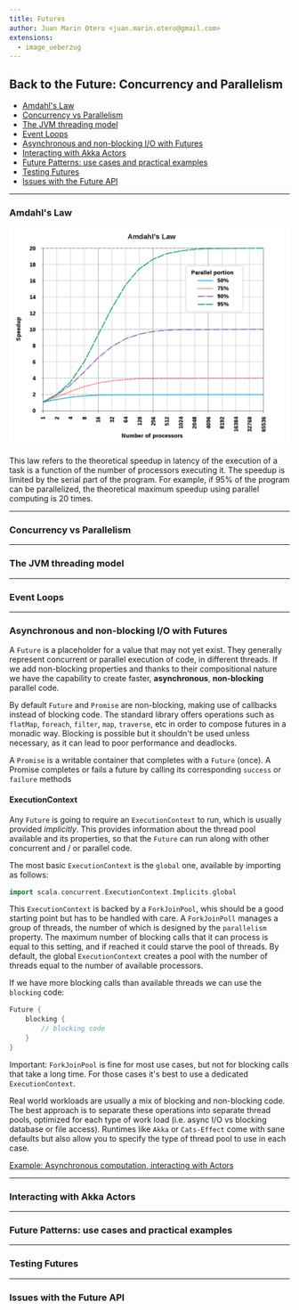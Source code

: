 ```yaml
---
title: Futures
author: Juan Marin Otero <juan.marin.otero@gmail.com>
extensions:
  - image_ueberzug
---
```


## Back to the Future: Concurrency and Parallelism

  * [Amdahl's Law](#amdahls-law)
  * [Concurrency vs Parallelism](#concurrency-vs-parallelism)
  * [The JVM threading model](#the-jvm-threading-model)
  * [Event Loops](#event-loops)
  * [Asynchronous and non-blocking I/O with Futures](#asynchronous-and-non-blocking-io-with-futures)
  * [Interacting with Akka Actors](#integrating-with-akka-actors)
  * [Future Patterns: use cases and practical examples](#future-patterns-use-cases-and-practical-examples)
  * [Testing Futures](#testing-futures)
  * [Issues with the Future API](#issues-with-the-future-api)  




---

### Amdahl's Law

![20](img/AmdahlsLaw.png)

This law refers to the theoretical speedup in latency of the execution of a task is a function of the number of processors executing it. The speedup is limited by the serial part of the program. For example, if 95% of the program can be parallelized, the theoretical maximum speedup using parallel computing is 20 times. 



---

### Concurrency vs Parallelism

---

### The JVM threading model

---

### Event Loops

---

### Asynchronous and non-blocking I/O with Futures

A `Future` is a placeholder for a value that may not yet exist. They generally represent concurrent or parallel execution of code, in different threads. If we add non-blocking properties and thanks to their compositional nature we have the capability to create faster, **asynchronous**, **non-blocking** parallel code.  

By default `Future` and `Promise` are non-blocking, making use of callbacks instead of blocking code. The standard library offers operations such as `flatMap`, `foreach`, `filter`, `map`, `traverse`, etc in order to compose futures in a monadic way. Blocking is possible but it shouldn't be used unless necessary, as it can lead to poor performance and deadlocks.

A `Promise` is a writable container that completes with a `Future` (once). A Promise completes or fails a future by calling its corresponding `success` or `failure` methods

#### ExecutionContext

Any `Future` is going to require an `ExecutionContext` to run, which is usually provided _implicitly_. This provides information about the thread pool available and its properties, so that the `Future` can run along with other concurrent and / or parallel code. 

The most basic `ExecutionContext` is the `global` one, available by importing as follows:

```scala
import scala.concurrent.ExecutionContext.Implicits.global
```

This `ExecutionContext` is backed by a `ForkJoinPool`, whis should be a good starting point but has to be handled with care. A `ForkJoinPoll` manages a group of threads, the number of which is designed by the `parallelism` property. The maximum number of blocking calls that it can process is equal to this setting, and if reached it could starve the pool of threads. By default, the global `ExecutionContext` creates a pool with the number of threads equal to the number of available processors. 

If we have more blocking calls than available threads we can use the `blocking` code:

```scala
Future {
    blocking {
        // blocking code
    }
}
```

Important: `ForkJoinPool` is fine for most use cases, but not for blocking calls that take a long time. For those cases it's best to use a dedicated `ExecutionContext`.

Real world workloads are usually a mix of blocking and non-blocking code. The best approach is to separate these operations into separate thread pools, optimized for each type of work load (i.e. async I/O vs blocking database or file access). Runtimes like `Akka` or `Cats-Effect` come with sane defaults but also allow you to specify the type of thread pool to use in each case. 


[Example: Asynchronous computation, interacting with Actors](https://github.com/jmarin/scala-futures-examples)


---

### Interacting with Akka Actors

---

### Future Patterns: use cases and practical examples



---

### Testing Futures

---

### Issues with the Future API
